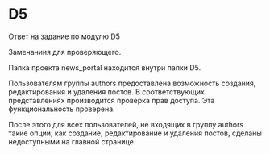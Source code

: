# D5
Ответ на задание по модулю D5

Замечаниия для проверяющего.

Папка проекта news_portal находится внутри папки D5.

Пользователям группы authors предоставлена возможность создания, редактирования и удаления постов.
В соответствующих представлениях производится проверка прав доступа.
Эта функциональность проверена.

После этого для всех пользователей, не входящих в группу authors такие опции, как создание, редактирование
и удаления постов, сделаны недоступными на главной странице.
